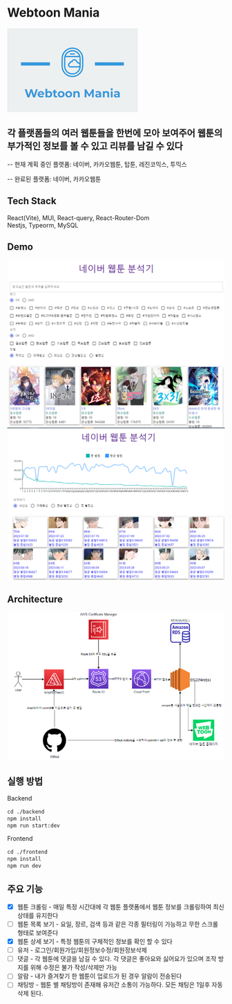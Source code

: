 # Webtoon Mania

<img src="./img/logo.jpg">

## 각 플랫폼들의 여러 웹툰들을 한번에 모아 보여주어 웹툰의 부가적인 정보를 볼 수 있고 리뷰를 남길 수 있다

-- 현재 계획 중인 플랫폼: 네이버, 카카오웹툰, 탑툰, 레진코믹스, 투믹스

-- 완료된 플랫폼: 네이버, 카카오웹툰

## Tech Stack

React(Vite), MUI, React-query, React-Router-Dom <br/>
Nestjs, Typeorm, MySQL

## Demo

<img src="./img/mainpage.jpg">
<img src="./img/webtoonpage.jpg">

## Architecture

<img src="./img/architecture.jpg">

## 실행 방법

Backend

```
cd ./backend
npm install
npm run start:dev
```

Frontend

```
cd ./frontend
npm install
npm run dev
```

## 주요 기능

- [x] 웹툰 크롤링 - 매일 특정 시간대에 각 웹툰 플랫폼에서 웹툰 정보를 크롤링하여 최신 상태를 유지한다
- [ ] 웹툰 목록 보기 - 요일, 장르, 검색 등과 같은 각종 필터링이 가능하고 무한 스크롤 형태로 보여준다
- [x] 웹툰 상세 보기 - 특정 웹툰의 구체적인 정보를 확인 할 수 있다
- [ ] 유저 - 로그인/회원가입/회원정보수정/회원정보삭제
- [ ] 댓글 - 각 웹툰에 댓글을 남길 수 있다. 각 댓글은 좋아요와 싫어요가 있으며 조작 방지를 위해 수정은 불가 작성/삭제만 가능
- [ ] 알람 - 내가 즐겨찾기 한 웹툰이 업로드가 된 경우 알람이 전송된다
- [ ] 채팅방 - 웹툰 별 채팅방이 존재해 유저간 소통이 가능하다. 모든 채팅은 1일후 자동삭제 된다.
